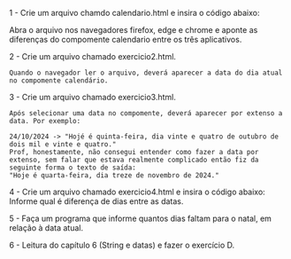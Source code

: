 1 - Crie um arquivo chamdo calendario.html e insira o código abaixo:  


Abra o arquivo nos navegadores firefox, edge e chrome e aponte as diferenças do compomente calendario entre os três aplicativos.

2 - Crie um arquivo chamado exercicio2.html.
    
    Quando o navegador ler o arquivo, deverá aparecer a data do dia atual no compomente calendário.
    
3 - Crie um arquivo chamado exercicio3.html.
    
    Após selecionar uma data no compomente, deverá aparecer por extenso a data. Por exemplo:
    
    24/10/2024 -> "Hojé é quinta-feira, dia vinte e quatro de outubro de dois mil e vinte e quatro."
    Prof, honestamente, não consegui entender como fazer a data por extenso, sem falar que estava realmente complicado então fiz da seguinte forma o texto de saída:
    "Hoje é quarta-feira, dia treze de novembro de 2024."
    
4 - Crie um arquivo chamado exercicio4.html e insira o código abaixo:
Informe qual é diferença de dias entre as datas.

5 - Faça um programa que informe quantos dias faltam para o natal, em relação à data atual.

6 - Leitura do capítulo 6 (String e datas) e fazer o exercício D.